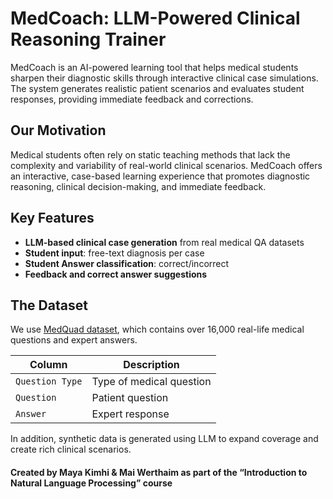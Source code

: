 # MedCoach: LLM-Powered Clinical Reasoning Trainer

MedCoach is an AI-powered learning tool that helps medical students sharpen their diagnostic skills through interactive clinical case simulations. 
The system generates realistic patient scenarios and evaluates student responses, providing immediate feedback and corrections.

## Our Motivation

Medical students often rely on static teaching methods that lack the complexity and variability of real-world clinical scenarios. MedCoach offers an interactive, case-based learning experience that promotes diagnostic reasoning, clinical decision-making, and immediate feedback.

## Key Features

- **LLM-based clinical case generation** from real medical QA datasets
- **Student input**: free-text diagnosis per case
- **Student Answer classification**: correct/incorrect
- **Feedback and correct answer suggestions**

## The Dataset

We use [MedQuad dataset](https://www.kaggle.com/datasets/thedevastator/comprehensive-medical-q-a-dataset?resource=download), which contains over 16,000 real-life medical questions and expert answers.

| Column | Description |
|--------|-------------|
| `Question Type` | Type of medical question | String |
| `Question` | Patient question | String |
| `Answer` | Expert response | String |

In addition, synthetic data is generated using LLM to expand coverage and create rich clinical scenarios.

#### Created by Maya Kimhi & Mai Werthaim as part of the “Introduction to Natural Language Processing” course
